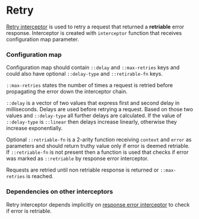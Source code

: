 # Retry

[Retry interceptor](https://github.com/doubleelbow/capital/blob/master/src/com/doubleelbow/capital/interceptor/impl/alpha/retry.clj) is used to retry a request that returned a **retriable** error response. Interceptor is created with `interceptor` function that receives configuration map parameter.

### Configuration map

Configuration map should contain `::delay` and `::max-retries` keys and could also have optional `::delay-type` and `::retirable-fn` keys.

`::max-retries` states the number of times a request is retried before propagating the error down the interceptor chain.

`::delay` is a vector of two values that express first and second delay in milliseconds. Delays are used before retrying a request. Based on those two values and `::delay-type` all further delays are calculated. If the value of `::delay-type` is `::linear` then delays increase linearly, otherwise they increase exponentially.

Optional `::retriable-fn` is a 2-arity function receiving `context` and `error` as parameters and should return truthy value only if error is deemed retriable. If `::retriable-fn` is not present then a function is used that checks if error was marked as `::retriable` by response error interceptor.

Requests are retried until non retriable response is returned or `::max-retries` is reached.

### Dependencies on other interceptors

Retry interceptor depends implicitly on [response error interceptor](https://github.com/doubleelbow/capital/blob/master/doc/interceptors/response_error.md) to check if error is retriable.
